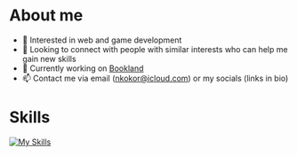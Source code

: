 

# About me

- 🔭 Interested in web and game development
- 👯 Looking to connect with people with similar interests who can help me gain new skills
- 🌱 Currently working on <a href='https://github.com/nkokor/bookland'>Bookland</a>
- 📫 Contact me via email (nkokor@icloud.com) or my socials (links in bio)

# Skills
[![My Skills](https://skillicons.dev/icons?i=c,cpp,cs,dotnet,java,python,julia,js,html,css,react,git,blender)](https://skillicons.dev)
